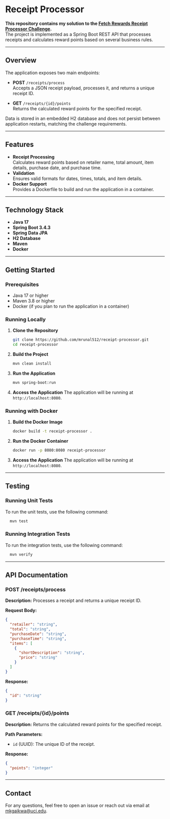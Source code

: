 # Receipt Processor

**This repository contains my solution to the [Fetch Rewards Receipt Processor Challenge](https://github.com/fetch-rewards/receipt-processor-challenge).**  
The project is implemented as a Spring Boot REST API that processes receipts and calculates reward points based on several business rules.

---

## Overview

The application exposes two main endpoints:

- **POST** `/receipts/process`  
  Accepts a JSON receipt payload, processes it, and returns a unique receipt ID.

- **GET** `/receipts/{id}/points`  
  Returns the calculated reward points for the specified receipt.

Data is stored in an embedded H2 database and does not persist between application restarts, matching the challenge requirements.

---

## Features

- **Receipt Processing**  
  Calculates reward points based on retailer name, total amount, item details, purchase date, and purchase time.
- **Validation**  
  Ensures valid formats for dates, times, totals, and item details.
- **Docker Support**  
  Provides a Dockerfile to build and run the application in a container.

---

## Technology Stack

- **Java 17**
- **Spring Boot 3.4.3**
- **Spring Data JPA**
- **H2 Database**
- **Maven**
- **Docker**

---

## Getting Started

### Prerequisites

- Java 17 or higher
- Maven 3.8 or higher
- Docker (if you plan to run the application in a container)

### Running Locally

1. **Clone the Repository**
   ```bash
   git clone https://github.com/mrunal512/receipt-processor.git
   cd receipt-processor

2. **Build the Project**
   ```bash
   mvn clean install
   ```

3. **Run the Application**
   ```bash
   mvn spring-boot:run
   ```

4. **Access the Application**
   The application will be running at `http://localhost:8080`.

### Running with Docker

1. **Build the Docker Image**
   ```bash
   docker build -t receipt-processor .
   ```

2. **Run the Docker Container**
   ```bash
   docker run -p 8080:8080 receipt-processor
   ```

3. **Access the Application**
   The application will be running at `http://localhost:8080`.

---

## Testing

### Running Unit Tests

To run the unit tests, use the following command:
```bash
  mvn test
```

### Running Integration Tests

To run the integration tests, use the following command:
```bash
  mvn verify
```

---

## API Documentation

### POST /receipts/process

**Description:**
Processes a receipt and returns a unique receipt ID.

**Request Body:**
```json
{
  "retailer": "string",
  "total": "string",
  "purchaseDate": "string",
  "purchaseTime": "string",
  "items": [
    {
      "shortDescription": "string",
      "price": "string"
    }
  ]
}
```

**Response:**
```json
{
  "id": "string"
}
```

### GET /receipts/{id}/points

**Description:**
Returns the calculated reward points for the specified receipt.

**Path Parameters:**
- `id` (UUID): The unique ID of the receipt.

**Response:**
```json
{
  "points": "integer"
}
```

---

## Contact

For any questions, feel free to open an issue or reach out via email at [mkgaikwa@uci.edu](mkgaikwa@uci.edu).

